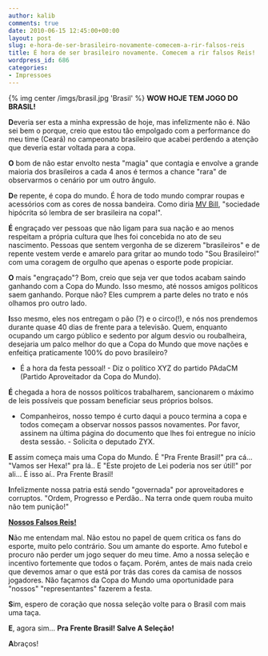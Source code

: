 ```yaml
---
author: kalib
comments: true
date: 2010-06-15 12:45:00+00:00
layout: post
slug: e-hora-de-ser-brasileiro-novamente-comecem-a-rir-falsos-reis
title: É hora de ser brasileiro novamente. Comecem a rir falsos Reis!
wordpress_id: 686
categories:
- Impressoes
---
```

{% img center /imgs/brasil.jpg 'Brasil' %}
**WOW HOJE TEM JOGO DO BRASIL!**

**D**everia ser esta a minha expressão de hoje, mas infelizmente não é. Não sei bem o porque, creio que estou tão empolgado com a performance do meu time (Ceará) no campeonato brasileiro que acabei perdendo a atenção que deveria estar voltada para a copa.

**O** bom de não estar envolto nesta "magia" que contagia e envolve a grande maioria dos brasileiros a cada 4 anos é termos a chance "rara" de observarmos o cenário por um outro ângulo.

**D**e repente, é copa do mundo. É hora de todo mundo comprar roupas e acessórios com as cores de nossa bandeira. Como diria [MV Bill](https://pt.wikipedia.org/wiki/MV_Bill), "sociedade hipócrita só lembra de ser brasileira na copa!".

**É** engraçado ver pessoas que não ligam para sua nação e ao menos respeitam a própria cultura que lhes foi concebida no ato de seu nascimento. Pessoas que sentem vergonha de se dizerem "brasileiros" e de repente vestem verde e amarelo para gritar ao mundo todo "Sou Brasileiro!" com uma coragem de orgulho que apenas o esporte pode propiciar.

**O** mais "engraçado"? Bom, creio que seja ver que todos acabam saindo ganhando com a Copa do Mundo. Isso mesmo, até nossos amigos políticos saem ganhando. Porque não? Eles cumprem a parte deles no trato e nós olhamos pro outro lado.

**I**sso mesmo, eles nos entregam o pão (?) e o circo(!), e nós nos prendemos durante quase 40 dias de frente para a televisão. Quem, enquanto ocupando um cargo público e sedento por algum desvio ou roubalheira, desejaria um palco melhor do que a Copa do Mundo que move nações e enfeitiça praticamente 100% do povo brasileiro?

- É a hora da festa pessoal! - Diz o político XYZ do partido PAdaCM (Partido Aproveitador da Copa do Mundo).

**É** chegada a hora de nossos políticos trabalharem, sancionarem o máximo de leis possíveis que possam beneficiar seus próprios bolsos.

- Companheiros, nosso tempo é curto daqui a pouco termina a copa e todos começam a observar nossos passos novamentes. Por favor, assinem na última página do documento que lhes foi entregue no início desta sessão. - Solicita o deputado ZYX.

**E** assim começa mais uma Copa do Mundo. É "Pra Frente Brasil!" pra cá... "Vamos ser Hexa!" pra lá.. E "Este projeto de Lei poderia nos ser útil!" por ali... É isso aí.. Pra Frente Brasil!

**I**nfelizmente nossa patria está sendo "governada" por aproveitadores e corruptos. "Ordem, Progresso e Perdão.. Na terra onde quem rouba muito não tem punição!"

**[Nossos Falsos Reis!](https://marcelocavalcante.net/portal/2008/09/17/hora-de-votar-em-nossos-falsos-reis/)**

**N**ão me entendam mal. Não estou no papel de quem critica os fans do esporte, muito pelo contrário. Sou um amante do esporte. Amo futebol e procuro não perder um jogo sequer do meu time. Amo a nossa seleção e incentivo fortemente que todos o façam. Porém, antes de mais nada creio que devemos amar o que está por trás das cores da camisa de nossos jogadores. Não façamos da Copa do Mundo uma oportunidade para "nossos" "representantes" fazerem a festa.

**S**im, espero de coração que nossa seleção volte para o Brasil com mais uma taça.

**E**, agora sim... **Pra Frente Brasil! Salve A Seleção!**

**A**braços!
